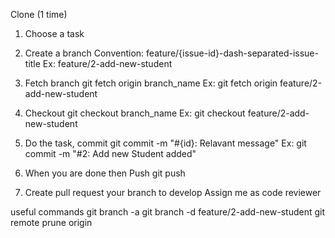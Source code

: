 Clone (1 time)

1. Choose a task

2. Create a branch
    Convention:
    feature/{issue-id}-dash-separated-issue-title
    Ex: feature/2-add-new-student

3. Fetch branch
    git fetch origin branch_name
    Ex: git fetch origin feature/2-add-new-student

4. Checkout
    git checkout branch_name
    Ex: git checkout feature/2-add-new-student

5. Do the task, commit
    git commit -m "#{id}: Relavant message"
    Ex: git commit -m "#2: Add new Student added"

6. When you are done then Push
    git push

7. Create pull request your branch to develop
    Assign me as code reviewer


useful commands
git branch -a
git branch -d feature/2-add-new-student
git remote prune origin